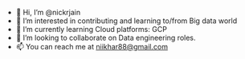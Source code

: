 - 👋 Hi, I’m @nickrjain
- 👀 I’m interested in contributing and learning to/from Big data world
- 🌱 I’m currently learning Cloud platforms: GCP
- 💞️ I’m looking to collaborate on Data engineering roles.
- 📫 You can reach me at niikhar88@gmail.com

<!---
nickrjain/nickrjain is a ✨ special ✨ repository because its `README.md` (this file) appears on your GitHub profile.
You can click the Preview link to take a look at your changes.
--->
